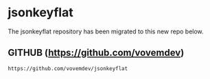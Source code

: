 # jsonkeyflat

The jsonkeyflat repository has been migrated to this new repo below.

## GITHUB (https://github.com/vovemdev)

```
https://github.com/vovemdev/jsonkeyflat
```
